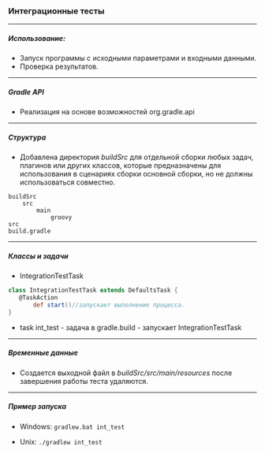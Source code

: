 ### Интеграционные тесты

------------

##### Использование:
- Запуск программы с исходными параметрами и входными данными.  
- Проверка результатов.

------------
##### Gradle API
 - Реализация на основе возможностей org.gradle.api   

------------

##### Структура
 - Добавлена директория *buildSrc*  для отдельной сборки любых задач, плагинов или других классов, которые предназначены для использования в сценариях сборки основной сборки, но не должны использоваться совместно. 
```
buildSrc
    src
        main
            groovy
src
build.gradle
```
------------

##### Классы и задачи
 - IntegrationTestTask
 ```groovy
class IntegrationTestTask extends DefaultsTask {
	@TaskAction
		def start()//запускает выполнение процесса.
}
```
 - task int_test  - задача в gradle.build - запускает IntegrationTestTask

------------

##### Временные данные
 - Создается выходной файл в *buildSrc/src/main/resources*
 	после завершения работы теста удаляются.

------------

##### Пример запуска
 - Windows:  `gradlew.bat int_test`

- Unix:  `./gradlew int_test`
